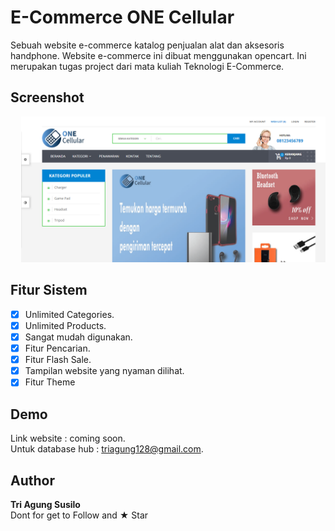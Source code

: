 # E-Commerce ONE Cellular

Sebuah website e-commerce katalog penjualan alat dan aksesoris handphone. Website e-commerce ini dibuat menggunakan opencart. Ini merupakan tugas project dari mata kuliah Teknologi E-Commerce.

## Screenshot
<pre>
  <img src="screenshot/screenshot-localhost-2020.05.07-10_32_55.png">   <img src="screenshot/screenshot-localhost-2020.05.07-10_54_05.png">
</pre>

## Fitur Sistem
* [x] Unlimited Categories.
* [x] Unlimited Products.
* [x] Sangat mudah digunakan.
* [x] Fitur Pencarian.
* [x] Fitur Flash Sale.
* [x] Tampilan website yang nyaman dilihat.
* [x] Fitur Theme

## Demo
Link website : coming soon. <br >
Untuk database hub : triagung128@gmail.com.

## Author
**Tri Agung Susilo** <br />
Dont for get to Follow and ★ Star

